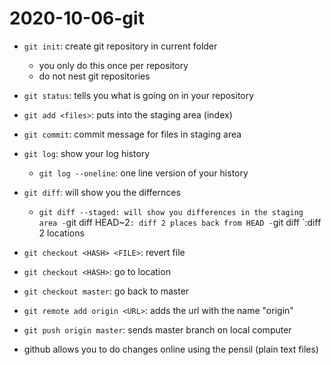 
# 2020-10-06-git

- `git init`: create git repository in current folder
	- you only do this once per repository
	- do not nest git repositories
- `git status`: tells you what is going on in your repository
- `git add <files>`: puts  <files> into the staging area (index)
- `git commit`: commit message for files in staging area
- `git log`: show your log history
	- `git log --oneline`: one line version of your history

- `git diff`: will show you the differnces
	- `git diff --staged: will show you differences in the staging area
	-`git diff HEAD~2`: diff 2 places back from HEAD
	-`git diff <HASH>`:diff 2 locations

- `git checkout <HASH> <FILE>`: revert file
- `git checkout <HASH>`: go to location
- `git checkout master`: go back to master

- `git remote add origin <URL>`: adds the url with the name "origin"

- `git push origin master`: sends master branch on local computer

- github allows you to do changes online using the pensil (plain text files)

